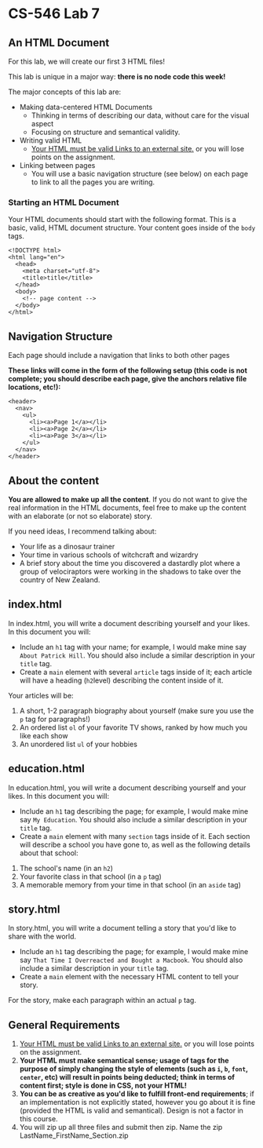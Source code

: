 CS-546 Lab 7
============

An HTML Document
----------------

For this lab, we will create our first 3 HTML files!

This lab is unique in a major way: **there is no node code this week!**

The major concepts of this lab are:

*   Making data-centered HTML Documents
    *   Thinking in terms of describing our data, without care for the visual aspect
    *   Focusing on structure and semantical validity.
*   Writing valid HTML
    *   [Your HTML must be valid Links to an external site.](https://validator.w3.org/#validate_by_input) or you will lose points on the assignment.
*   Linking between pages
    *   You will use a basic navigation structure (see below) on each page to link to all the pages you are writing.

### Starting an HTML Document

Your HTML documents should start with the following format. This is a basic, valid, HTML document structure. Your content goes inside of the `body` tags.

```
<!DOCTYPE html>
<html lang="en">
  <head>
    <meta charset="utf-8">
    <title>title</title>
  </head>
  <body>
    <!-- page content -->
  </body>
</html>
```

Navigation Structure
--------------------

Each page should include a navigation that links to both other pages

**These links will come in the form of the following setup (this code is not complete; you should describe each page, give the anchors relative file locations, etc!):**

```
<header>
  <nav>
    <ul>
      <li><a>Page 1</a></li>
      <li><a>Page 2</a></li>
      <li><a>Page 3</a></li>
    </ul>
  </nav>
</header>
```

About the content
-----------------

**You are allowed to make up all the content**. If you do not want to give the real information in the HTML documents, feel free to make up the content with an elaborate (or not so elaborate) story.

If you need ideas, I recommend talking about:

*   Your life as a dinosaur trainer
*   Your time in various schools of witchcraft and wizardry
*   A brief story about the time you discovered a dastardly plot where a group of velociraptors were working in the shadows to take over the country of New Zealand.

index.html
----------

In index.html, you will write a document describing yourself and your likes. In this document you will:

*   Include an `h1` tag with your name; for example, I would make mine say `About Patrick Hill`. You should also include a similar description in your `title` tag.
*   Create a `main` element with several `article` tags inside of it; each article will have a heading (`h2`level) describing the content inside of it.

Your articles will be:

1.  A short, 1-2 paragraph biography about yourself (make sure you use the `p` tag for paragraphs!)
2.  An ordered list `ol` of your favorite TV shows, ranked by how much you like each show
3.  An unordered list `ul` of your hobbies

education.html
--------------

In education.html, you will write a document describing yourself and your likes. In this document you will:

*   Include an `h1` tag describing the page; for example, I would make mine say `My Education`. You should also include a similar description in your `title` tag.
*   Create a `main` element with many `section` tags inside of it. Each section will describe a school you have gone to, as well as the following details about that school:
    

1.  The school's name (in an `h2`)
2.  Your favorite class in that school (in a `p` tag)
3.  A memorable memory from your time in that school (in an `aside` tag)

story.html
----------

In story.html, you will write a document telling a story that you'd like to share with the world.

*   Include an `h1` tag describing the page; for example, I would make mine say `That Time I Overreacted and Bought a Macbook`. You should also include a similar description in your `title` tag.
*   Create a `main` element with the necessary HTML content to tell your story.

For the story, make each paragraph within an actual `p` tag.

General Requirements
--------------------

1.  [Your HTML must be valid Links to an external site.](https://validator.w3.org/#validate_by_input) or you will lose points on the assignment.
2.  **Your HTML must make semantical sense; usage of tags for the purpose of simply changing the style of elements (such as `i`, `b`, `font`, `center`, etc) will result in points being deducted; think in terms of content first; style is done in CSS, not your HTML!**
3.  **You can be as creative as you'd like to fulfill front-end requirements**; if an implementation is not explicitly stated, however you go about it is fine (provided the HTML is valid and semantical). Design is not a factor in this course.
4.  You will zip up all three files and submit then zip. Name the zip LastName\_FirstName\_Section.zip